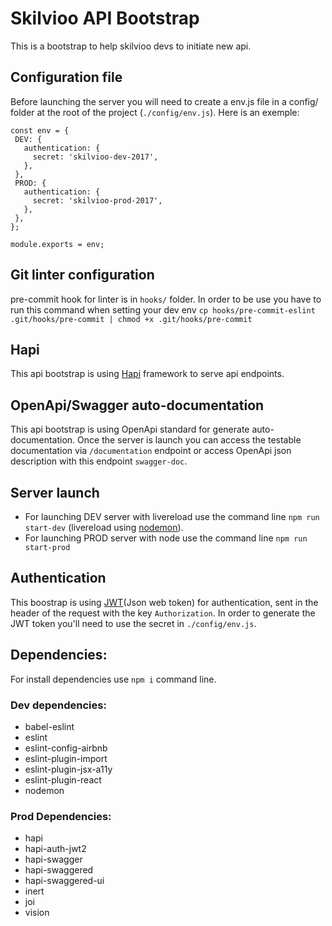 # Skilvioo API Bootstrap

This is a bootstrap to help skilvioo devs to initiate new api.

## Configuration file

Before launching the server you will need to create a env.js file in a config/ folder at the root of the project (`./config/env.js`). Here is an exemple:

```
const env = {
 DEV: {
   authentication: {
     secret: 'skilvioo-dev-2017',
   },
 },
 PROD: {
   authentication: {
     secret: 'skilvioo-prod-2017',
   },
 },
};

module.exports = env;

```

## Git linter configuration

pre-commit hook for linter is in `hooks/` folder. In order to be use you have to run this command when setting your dev env `cp hooks/pre-commit-eslint .git/hooks/pre-commit | chmod +x .git/hooks/pre-commit`

## Hapi

This api bootstrap is using [Hapi](https://hapijs.com/) framework to serve api endpoints.

## OpenApi/Swagger auto-documentation

This api bootstrap is using OpenApi standard for generate auto-documentation. Once the server is launch you can access the testable documentation via `/documentation` endpoint or access OpenApi json description with this endpoint `swagger-doc`.

## Server launch

* For launching DEV server with livereload use the command line `npm run start-dev` (livereload using [nodemon](https://github.com/remy/nodemon)).
* For launching PROD server with node use the command line `npm run start-prod`

## Authentication

This boostrap is using [JWT](https://jwt.io/)(Json web token) for authentication, sent in the header of the request with the key `Authorization`.
In order to generate the JWT token you'll need to use the secret in `./config/env.js`.

## Dependencies:

For install dependencies use `npm i` command line.

### Dev dependencies:

* babel-eslint
* eslint
* eslint-config-airbnb
* eslint-plugin-import
* eslint-plugin-jsx-a11y
* eslint-plugin-react
* nodemon

### Prod Dependencies:

* hapi
* hapi-auth-jwt2
* hapi-swagger
* hapi-swaggered
* hapi-swaggered-ui
* inert
* joi
* vision
